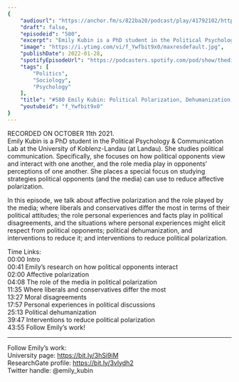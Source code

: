 ```yaml
---
{
	"audiourl": "https://anchor.fm/s/822ba20/podcast/play/41792102/https%3A%2F%2Fd3ctxlq1ktw2nl.cloudfront.net%2Fstaging%2F2021-9-14%2Fd7fefdaa-26c4-0ae6-b91d-a5927c201f6c.m4a",
	"draft": false,
	"episodeid": "580",
	"excerpt": "Emily Kubin is a PhD student in the Political Psychology & Communication Lab at the University of Koblenz-Landau (at Landau). She studies political communication. Specifically, she focuses on how political opponents view and interact with one another, and the role media play in opponents’ perceptions of one another. She places a special focus on studying strategies political opponents (and the media) can use to reduce affective polarization.",
	"image": "https://i.ytimg.com/vi/f_Ywfbit9x0/maxresdefault.jpg",
	"publishDate": 2022-01-28,
	"spotifyEpisodeUrl": "https://podcasters.spotify.com/pod/show/thedissenter/episodes/580-Emily-Kubin-Political-Polarization--Dehumanization--and-the-Media-e18pt56",
	"tags": [
		"Politics",
		"Sociology",
		"Psychology"
	],
	"title": "#580 Emily Kubin: Political Polarization, Dehumanization, and the Media",
	"youtubeid": "f_Ywfbit9x0"
}
---
```

RECORDED ON OCTOBER 11th 2021.  
Emily Kubin is a PhD student in the Political Psychology & Communication Lab at the University of Koblenz-Landau (at Landau). She studies political communication. Specifically, she focuses on how political opponents view and interact with one another, and the role media play in opponents’ perceptions of one another. She places a special focus on studying strategies political opponents (and the media) can use to reduce affective polarization.

In this episode, we talk about affective polarization and the role played by the media; where liberals and conservatives differ the most in terms of their political attitudes; the role personal experiences and facts play in political disagreements, and the situations where personal experiences might elicit respect from political opponents; political dehumanization, and interventions to reduce it; and interventions to reduce political polarization.

Time Links:  
<time>00:00</time> Intro  
<time>00:41</time> Emily’s research on how political opponents interact  
<time>02:00</time> Affective polarization  
<time>04:08</time> The role of the media in political polarization  
<time>11:35</time> Where liberals and conservatives differ the most  
<time>13:27</time> Moral disagreements  
<time>17:57</time> Personal experiences in political discussions  
<time>25:13</time> Political dehumanization  
<time>39:47</time> Interventions to reduce political polarization  
<time>43:55</time> Follow Emily’s work!

---

Follow Emily’s work:  
University page: https://bit.ly/3hSi9iM  
ResearchGate profile: https://bit.ly/3vlydh2  
Twitter handle: @emily_kubin
